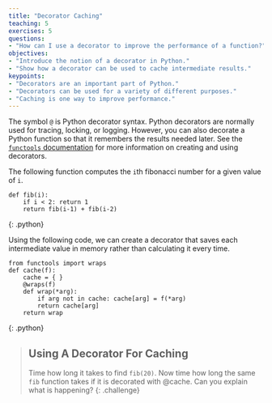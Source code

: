 ```yaml
---
title: "Decorator Caching"
teaching: 5
exercises: 5
questions:
- "How can I use a decorator to improve the performance of a function?"
objectives:
- "Introduce the notion of a decorator in Python."
- "Show how a decorator can be used to cache intermediate results."
keypoints:
- "Decorators are an important part of Python."
- "Decorators can be used for a variety of different purposes."
- "Caching is one way to improve performance."
---
```


The symbol `@` is Python decorator syntax. Python decorators are normally used for tracing, locking, or logging. 
However, you can also decorate a Python function so that it remembers the results needed later. See the [`functools` 
documentation](https://docs.python.org/2/library/functools.html#functools.wraps) for more information on creating 
and using decorators.

The following function computes the `i`th fibonacci number for a given value of `i`. 

~~~
def fib(i):
    if i < 2: return 1
    return fib(i-1) + fib(i-2)
~~~
{: .python}

Using the following code, we can create a decorator that saves each intermediate value in memory rather than 
calculating it every time.

~~~
from functools import wraps
def cache(f):
    cache = { }
    @wraps(f)
    def wrap(*arg):
        if arg not in cache: cache[arg] = f(*arg)
        return cache[arg]
    return wrap
~~~
{: .python}

> ## Using A Decorator For Caching
>     
> Time how long it takes to find `fib(20)`. Now time how long the same `fib` function takes if it is decorated with @cache.
> Can you explain what is happening?
{: .challenge}